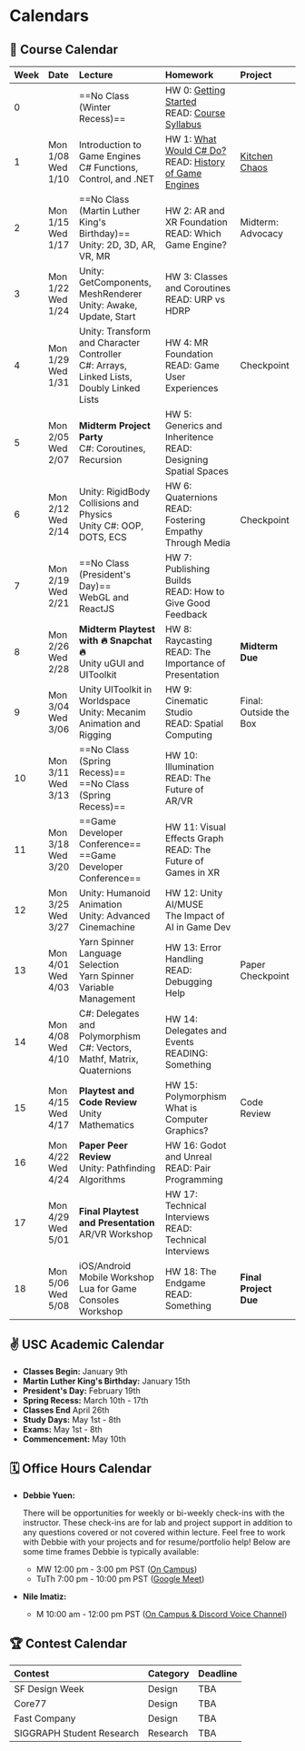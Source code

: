 # Calendars

## 📓 Course Calendar
| Week | Date                     | Lecture                                           | Homework              | Project |
| :----| :----------------------- | :------------------------------------------------ | :-------------------------------| :--------------|
| 0    | | ==No Class (Winter Recess)== | HW 0: [Getting Started](./Homework/hw0.md)  <br> READ: [Course Syllabus](./courseinfo.md)               |
| 1    | Mon 1/08 <br> Wed 1/10   | Introduction to Game Engines <br> C# Functions, Control, and .NET | HW 1: [What Would C# Do?]() <br> READ: [History of Game Engines]()  | [Kitchen Chaos]()  |
| 2    | Mon 1/15 <br> Wed 1/17   | ==No Class (Martin Luther King's Birthday)== <br> Unity: 2D, 3D, AR, VR, MR| HW 2: AR and XR Foundation <br> READ: Which Game Engine? | Midterm: Advocacy |
| 3    | Mon 1/22 <br> Wed 1/24     | Unity: GetComponents, MeshRenderer <br> Unity: Awake, Update, Start | HW 3: Classes and Coroutines <br> READ: URP vs HDRP | |
| 4    | Mon 1/29 <br> Wed 1/31   | Unity: Transform and Character Controller  <br> C#: Arrays, Linked Lists, Doubly Linked Lists | HW 4: MR Foundation <br> READ: Game User Experiences | Checkpoint |
| 5    | Mon 2/05 <br> Wed 2/07   |  **Midterm Project Party** <br>  C#: Coroutines, Recursion | HW 5: Generics and Inheritence <br> READ: Designing Spatial Spaces | |
| 6    | Mon 2/12 <br> Wed 2/14   | Unity: RigidBody Collisions and Physics <br> Unity C#: OOP, DOTS, ECS | HW 6: Quaternions <br> READ: Fostering Empathy Through Media | <br> Checkpoint |
| 7    | Mon 2/19 <br> Wed 2/21   | ==No Class (President's Day)== <br> WebGL and ReactJS| HW 7: Publishing Builds <br> READ: How to Give Good Feedback |
| 8    | Mon 2/26 <br> Wed 2/28  | **Midterm Playtest with 🔥 Snapchat 🔥** <br> Unity uGUI and UIToolkit| HW 8: Raycasting <br> READ: The Importance of Presentation | **Midterm Due** |
| 9    | Mon 3/04 <br> Wed 3/06 | Unity UIToolkit in Worldspace <br> Unity: Mecanim Animation and Rigging | HW 9: Cinematic Studio <br> READ: Spatial Computing | Final: Outside the Box |
| 10   | Mon 3/11 <br> Wed 3/13 | ==No Class (Spring Recess)== <br> ==No Class (Spring Recess)== | HW 10: Illumination <br> READ: The Future of AR/VR |
| 11   | Mon 3/18 <br> Wed 3/20  | ==Game Developer Conference== <br> ==Game Developer Conference== | HW 11: Visual Effects Graph <br> READ: The Future of Games in XR |
| 12   | Mon 3/25 <br> Wed 3/27   | Unity: Humanoid Animation <br> Unity: Advanced Cinemachine | HW 12: Unity AI/MUSE <br> The Impact of AI in Game Dev |
| 13   | Mon 4/01 <br> Wed 4/03 | Yarn Spinner Language Selection <br> Yarn Spinner Variable Management| HW 13: Error Handling <br> READ: Debugging Help | Paper Checkpoint |
| 14   | Mon 4/08 <br> Wed 4/10 | C#: Delegates and Polymorphism <br> C#: Vectors, Mathf, Matrix, Quaternions | HW 14: Delegates and Events <br> READING: Something| |
| 15   | Mon 4/15 <br> Wed 4/17 <br> | **Playtest and Code Review** <br> Unity Mathematics | HW 15: Polymorphism <br> What is Computer Graphics? | Code Review |
| 16   | Mon 4/22 <br> Wed 4/24   | **Paper Peer Review** <br> Unity: Pathfinding Algorithms | HW 16: Godot and Unreal <br> READ: Pair Programming | |
| 17   | Mon 4/29 <br> Wed 5/01 | **Final Playtest and Presentation** <br> AR/VR Workshop | HW 17: Technical Interviews <br> READ: Technical Interviews| |
| 18   | Mon 5/06 <br> Wed 5/08 | iOS/Android Mobile Workshop <br> Lua for Game Consoles Workshop | HW 18: The Endgame <br> READ: Something | **Final Project Due** |

## ✌️ USC Academic Calendar
* **Classes Begin:** January 9th
* **Martin Luther King's Birthday:** January 15th
* **President's Day:** February 19th
* **Spring Recess:** March 10th - 17th
* **Classes End** April 26th
* **Study Days:** May 1st - 8th
* **Exams:** May 1st - 8th
* **Commencement:** May 10th

## 🗓️ Office Hours Calendar

* **Debbie Yuen:** 
    
    There will be opportunities for weekly or bi-weekly check-ins with the instructor. These check-ins are for lab and project support in addition to any questions covered or not covered within lecture. Feel free to work with Debbie with your projects and for resume/portfolio help! Below are some time frames Debbie is typically available:

    * MW 12:00 pm - 3:00 pm PST ([On Campus](https://calendly.com/debbieyuen/30min))
    * TuTh 7:00 pm - 10:00 pm PST ([Google Meet]())

* **Nile Imatiz:**
    *  M 10:00 am - 12:00 pm PST ([On Campus & Discord Voice Channel]())

## 🏆 Contest Calendar
| Contest        | Category | Deadline |
| :------------- | :------- | :------- |
| SF Design Week | Design   | TBA      |
| Core77         | Design   | TBA      |
| Fast Company   | Design   | TBA      |
| SIGGRAPH Student Research | Research | TBA |